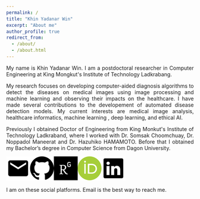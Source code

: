 ```yaml
---
permalink: /
title: "Khin Yadanar Win"
excerpt: "About me"
author_profile: true
redirect_from: 
  - /about/
  - /about.html
---
```



<p align="justify">My name is Khin Yadanar Win. I am a postdoctoral researcher in Computer Engineering at King Mongkut's Institute of Technology Ladkrabang.</p>

<p align="justify">My research focuses on developing computer-aided diagnosis algorithms to detect the diseases on medical images using image processing and machine learning and observing their impacts on the healthcare. I have made several contributions to the developement of automated disease detection models. My current interests are medical image analysis, healthcare informatics, machine learning , deep learning, and ethical AI.</p>

<p align="justify">Previously I obtained Doctor of Engineering from King Monkut's Institute of Technology Ladkraband, where I worked with Dr. Somsak Choomchuay, Dr. Noppadol Maneerat and Dr. Hazuhiko HAMAMOTO. Before that I obtained my Bachelor’s degree in Computer Science from Dagon University.</p>

[![Mail](https://github.com/kyadanarw/kyadanarw.github.io/blob/master/images/email_icon.webp)](mailto:kyadanarw@gmail.com)[![github](https://github.com/kyadanarw/kyadanarw.github.io/blob/master/images/GitHub-Icon.png)](https://github.com/kyadanarw)[![researchgate](https://github.com/kyadanarw/kyadanarw.github.io/blob/master/images/researchgate_icon.png)](https://www.researchgate.net/profile/Khin-Win-13)[![orcid](https://github.com/kyadanarw/kyadanarw.github.io/blob/master/images/orcid_id.png)](https://orcid.org/0000-0001-7155-9475)[![linkedin](https://github.com/kyadanarw/kyadanarw.github.io/blob/master/images/linkedin-icon.png)](https://www.linkedin.com/in/khin-yadanar-win-23606a131/)

<p align="justify">
I am on these social platforms. Email is the best way to reach me.</p>
